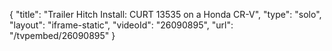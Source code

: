 {
    "title": "Trailer Hitch Install: CURT 13535 on a Honda CR-V",
    "type": "solo",
    "layout": "iframe-static",
    "videoId": "26090895",
    "url": "\/tvpembed\/26090895"
}